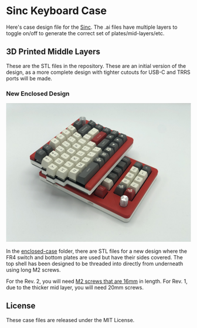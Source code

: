 Sinc Keyboard Case
==================

Here's case design file for the [Sinc](https://keeb.io/products/sinc-split-staggered-75-keyboard). The .ai files have multiple layers to toggle on/off to generate the correct set of plates/mid-layers/etc.

3D Printed Middle Layers
------------------------

These are the STL files in the repository. These are an initial version of the design, as a more complete design with tighter cutouts for USB-C and TRRS ports will be made.

### New Enclosed Design

![image](images/sinc-enclosed.jpg)

In the [enclosed-case](enclosed-case/) folder, there are STL files for a new design where the FR4 switch and bottom plates are used but have their sides covered. The top shell has been designed to be threaded into directly from underneath using long M2 screws.

For the Rev. 2, you will need [M2 screws that are 16mm](https://keeb.io/products/m2-screws-and-standoffs?variant=39401487040606) in length. For Rev. 1, due to the thicker mid layer, you will need 20mm screws.

License
-------
These case files are released under the MIT License.
